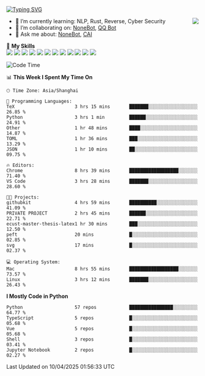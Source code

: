 [![Typing SVG](https://readme-typing-svg.herokuapp.com?size=25&duration=2500&color=8C43EA&vCenter=true&width=200&height=40&lines=Hi+there+%F0%9F%91%8B%F0%9F%8F%BB;I'm+yanyongyu)](https://git.io/typing-svg)

<a href="#">
  <img align="right" src="https://github-readme-stats.vercel.app/api?username=yanyongyu&count_private=true&show_icons=true&bg_color=15,f2f7fd,E0EAFC" />
</a>

- 🌱 I’m currently learning: NLP, Rust, Reverse, Cyber Security
- 👯 I’m collaborating on: [NoneBot](https://github.com/nonebot), [QQ Bot](https://github.com/Mrs4s/go-cqhttp)
- 💬 Ask me about: [NoneBot](https://github.com/nonebot), [CAI](https://github.com/cscs181/CAI)

🌟 **My Skills**  
![](https://img.shields.io/badge/-Python-3e74a2?style=flat-square&logo=Python&logoColor=fff)
![](https://img.shields.io/badge/-TypeScript-3178C6?style=flat-square&logo=TypeScript&logoColor=fff)
![](https://img.shields.io/badge/-Vue-4fc08d?style=flat-square&logo=Vue.js&logoColor=fff)
![](https://img.shields.io/badge/-React-2d98ce?style=flat-square&logo=React&logoColor=fff)
![](https://img.shields.io/badge/-FastAPI-009688?style=flat-square&logo=FastAPI&logoColor=fff)
![](https://img.shields.io/badge/-Linux-000000?style=flat-square&logo=Linux&logoColor=fff)
![](https://img.shields.io/badge/-Docker-2496ED?style=flat-square&logo=Docker&logoColor=fff)
![](https://img.shields.io/badge/-Kubernetes-326CE5?style=flat-square&logo=Kubernetes&logoColor=fff)
![](https://img.shields.io/badge/-GitHub%20Actions-2088FF?style=flat-square&logo=GitHubActions&logoColor=fff)
![](https://img.shields.io/badge/-PostgreSQL-4169E1?style=flat-square&logo=PostgreSQL&logoColor=fff)
![](https://img.shields.io/badge/-Redis-DC382D?style=flat-square&logo=Redis&logoColor=fff)
![](https://img.shields.io/badge/-MongoDB-47A248?style=flat-square&logo=MongoDB&logoColor=fff)

<!--START_SECTION:waka-->
![Code Time](http://img.shields.io/badge/Code%20Time-7%2C452%20hrs%207%20mins-blue)

📊 **This Week I Spent My Time On** 

```text
🕑︎ Time Zone: Asia/Shanghai

💬 Programming Languages: 
TeX                      3 hrs 15 mins       ███████░░░░░░░░░░░░░░░░░░   26.85 % 
Python                   3 hrs 1 min         ██████░░░░░░░░░░░░░░░░░░░   24.91 % 
Other                    1 hr 48 mins        ████░░░░░░░░░░░░░░░░░░░░░   14.87 % 
TOML                     1 hr 36 mins        ███░░░░░░░░░░░░░░░░░░░░░░   13.29 % 
JSON                     1 hr 10 mins        ██░░░░░░░░░░░░░░░░░░░░░░░   09.75 % 

🔥 Editors: 
Chrome                   8 hrs 39 mins       ██████████████████░░░░░░░   71.40 % 
VS Code                  3 hrs 28 mins       ███████░░░░░░░░░░░░░░░░░░   28.60 % 

🐱‍💻 Projects: 
githubkit                4 hrs 59 mins       ██████████░░░░░░░░░░░░░░░   41.09 % 
PRIVATE PROJECT          2 hrs 45 mins       ██████░░░░░░░░░░░░░░░░░░░   22.71 % 
ecust-master-thesis-latex1 hr 30 mins        ███░░░░░░░░░░░░░░░░░░░░░░   12.50 % 
peft                     20 mins             █░░░░░░░░░░░░░░░░░░░░░░░░   02.85 % 
svg                      17 mins             █░░░░░░░░░░░░░░░░░░░░░░░░   02.37 % 

💻 Operating System: 
Mac                      8 hrs 55 mins       ██████████████████░░░░░░░   73.57 % 
Linux                    3 hrs 12 mins       ███████░░░░░░░░░░░░░░░░░░   26.43 % 
```

**I Mostly Code in Python** 

```text
Python                   57 repos            ████████████████░░░░░░░░░   64.77 % 
TypeScript               5 repos             █░░░░░░░░░░░░░░░░░░░░░░░░   05.68 % 
Vue                      5 repos             █░░░░░░░░░░░░░░░░░░░░░░░░   05.68 % 
Shell                    3 repos             █░░░░░░░░░░░░░░░░░░░░░░░░   03.41 % 
Jupyter Notebook         2 repos             █░░░░░░░░░░░░░░░░░░░░░░░░   02.27 % 
```




 Last Updated on 10/04/2025 01:56:33 UTC
<!--END_SECTION:waka-->
